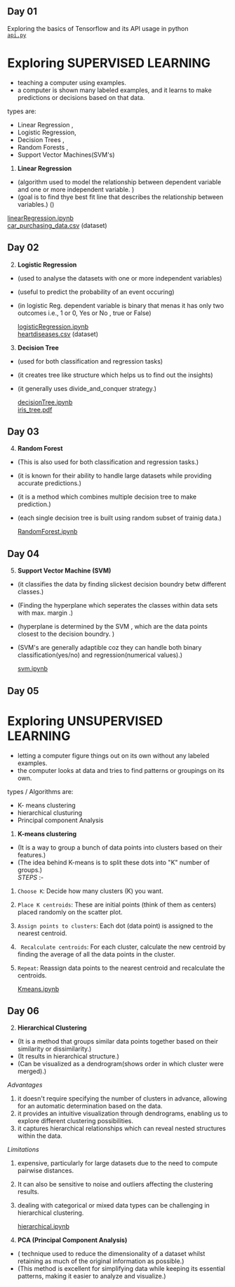 ## Day 01

Exploring the basics of Tensorflow and its API usage in python  
[`api.py`]()

# Exploring **SUPERVISED LEARNING**
 -  teaching a computer using examples.  
 - a computer is shown many labeled examples, and it learns to make predictions or decisions based on that data.  

types are:
- Linear Regression ,
- Logistic Regression,
- Decision Trees ,
- Random Forests ,
- Support Vector Machines(SVM's)

1. **Linear Regression** 

- (algorithm used to model the relationship between dependent variable and one or more independent variable. )  
- (goal is to find thye best fit line that describes the relationship between variables.)
() 


[linearRegression.ipynb](https://github.com/sachinkhote/Python-and-Tensorflow-for-ML/blob/main/linearRegression.ipynb)   
[car_purchasing_data.csv](https://github.com/sachinkhote/Python-and-Tensorflow-for-ML/blob/main/car_purchasing_data.csv) (dataset)

## Day 02

2. **Logistic Regression**

- (used to analyse the datasets with one or more independent variables)  
- (useful to predict the probability of an event occuring)  
- (in logistic Reg. dependent variable is binary that menas it has only two outcomes i.e., 1 or 0, Yes or No , true or False)    

   [logisticRegression.ipynb](https://github.com/sachinkhote/Python-and-Tensorflow-for-ML/blob/main/logisticRegression.ipynb)  
[heartdiseases.csv](https://github.com/sachinkhote/Python-and-Tensorflow-for-ML/blob/main/heartdiseases.csv) (dataset)

3. **Decision Tree**

- (used for both classification and regression tasks)  
- (it creates tree like structure which helps us to find out the insights)  
- (it generally uses divide_and_conquer strategy.)  

    [decisionTree.ipynb](https://github.com/sachinkhote/Python-and-Tensorflow-for-ML/blob/main/decisionTree.ipynb)  
    [iris_tree.pdf](https://github.com/sachinkhote/Python-and-Tensorflow-for-ML/blob/main/iris_tree.pdf)  

## Day 03  

4. **Random Forest**  

- (This is also used for both classification and regression tasks.)  
- (it is known for their ability to handle large datasets while providing accurate predictions.)  
- (it is a method which combines multiple decision tree to make prediction.)  
- (each single decision tree is built using random subset of trainig data.)  

    [RandomForest.ipynb](https://github.com/sachinkhote/Python-and-Tensorflow-for-ML/blob/main/RandomForest.ipynb)  

## Day 04  

5. **Support Vector Machine (SVM)**  

- (it classifies the data by finding slickest decision boundry betw different classes.)  
- (Finding the hyperplane which seperates the classes within data sets with max. margin .)  
- (hyperplane is determined by the SVM , which are the data points closest to the decision boundry. )  
- (SVM's are generally adaptible coz they can handle both binary classification(yes/no) and regression(numerical values).)

    [svm.ipynb](https://github.com/sachinkhote/Python-and-Tensorflow-for-ML/blob/main/svm.ipynb)  

## Day 05

# Exploring **UNSUPERVISED LEARNING**  
- letting a computer figure things out on its own without any labeled examples.  
- the computer looks at data and tries to find patterns or groupings on its own.  

types / Algorithms are: 
 - K- means clustering  
 - hierarchical clusturing  
 - Principal component Analysis  

1. **K-means clustering**  

- (It is a way to group a bunch of data points into clusters based on their features.)  
- (The idea behind K-means is to split these dots into "K" number of groups.)  
 *STEPS* :- 
 1. `Choose K`: Decide how many clusters (K) you want.

2. `Place K centroids`: These are initial points (think of them as centers) placed randomly on the scatter plot.

3. `Assign points to clusters`: Each dot (data point) is assigned to the nearest centroid.

4. ` Recalculate centroids`: For each cluster, calculate the new centroid by finding the average of all the data points in the cluster.

5. `Repeat`: Reassign data points to the nearest centroid and recalculate the centroids.  

    [Kmeans.ipynb](https://github.com/sachinkhote/Python-and-Tensorflow-for-ML/blob/main/Kmeans.ipynb)  

## Day 06  

2. **Hierarchical Clustering**  

- (It is a method that groups similar data points together based on their similarity or dissimilarity.)    
- (It results in hierarchical structure.)  
- (Can be visualized as a dendrogram(shows order in which cluster were merged).)  

*Advantages*  
 1. it doesn't require specifying the number of clusters in advance, allowing for an automatic determination based on the data. 
 2. it provides an intuitive visualization through dendrograms, enabling us to explore different clustering possibilities.
 3. it captures hierarchical relationships which can reveal nested structures within the data.  

 *Limitations*  
 1. expensive, particularly for large datasets due to the need to compute pairwise distances.  
 2. It can also be sensitive to noise and outliers affecting the clustering results. 
 3. dealing with categorical or mixed data types can be challenging in hierarchical clustering.  

    [hierarchical.ipynb](https://github.com/sachinkhote/Python-and-Tensorflow-for-ML/blob/main/hierarchical.ipynb)  


3. **PCA (Principal Component Analysis)**  

- ( technique used to reduce the dimensionality of a dataset whilst retaining as much of the original information as possible.)  
- (This method is excellent for simplifying data while keeping its essential patterns, making it easier to analyze and visualize.)